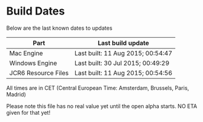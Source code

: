 # Build Dates

Below are the last known dates to updates

Part | Last build update
-----|-----
Mac Engine | Last built: 11 Aug 2015; 00:54:47
Windows Engine | Last built: 30 Jul 2015; 00:49:29
JCR6 Resource Files | Last built: 11 Aug 2015; 00:54:56
All times are in CET (Central European Time: Amsterdam, Brussels, Paris, Madrid)


Please note this file has no real value yet until the open alpha starts. NO ETA given for that yet!
